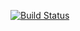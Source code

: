 [![Build Status](https://travis-ci.org/artem-v/jzmq-sdk.png?branch=master)](https://travis-ci.org/artem-v/jzmq-sdk)
